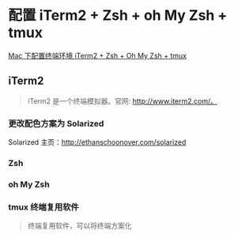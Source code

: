 # 配置 iTerm2 + Zsh + oh My Zsh + tmux
[Mac 下配置终端环境 iTerm2 + Zsh + Oh My Zsh + tmux](http://www.dreamxu.com/mac-terminal/)

## iTerm2
> iTerm2 是一个终端模拟器。官网: http://www.iterm2.com/。
### 更改配色方案为 Solarized
Solarized 主页：http://ethanschoonover.com/solarized

### Zsh

### oh My Zsh

### tmux 终端复用软件
> 终端复用软件，可以将终端方案化
